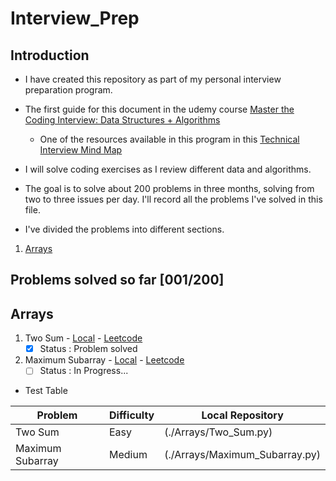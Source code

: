# Interview_Prep

## Introduction
- I have created this repository as part of my personal interview preparation
program.

- The first guide for this document in the udemy course
[Master the Coding Interview: Data Structures + Algorithms](https://www.udemy.com/course/master-the-coding-interview-data-structures-algorithms/?couponCode=ST22MT92324B)

  - One of the resources available in this program in this [Technical Interview Mind Map](./Resources/Master_the_Interview_Click_here_for_Course_Link_.pdf)

- I will solve coding exercises as I review different data and algorithms.

- The goal is to solve about 200 problems in three months, solving from two to
three issues per day. I'll record all the problems I've solved in this file.

- I've divided the problems into different sections.

1. [Arrays](./Arrays/)

## Problems solved so far [001/200]

## Arrays

1. Two Sum - [Local](./Arrays/Two_Sum.py) - [Leetcode](https://leetcode.com/problems/two-sum/)
    - [x] Status : Problem solved
2. Maximum Subarray - [Local](./Arrays/Maximum_Subarray.py) - [Leetcode](https://leetcode.com/problems/maximum-subarray/description/)
    - [ ] Status : In Progress...

- Test Table

| Problem          | Difficulty | Local Repository |
|------------------|------------|------------------|
| Two Sum          | Easy       | (./Arrays/Two_Sum.py) |
| Maximum Subarray | Medium     | (./Arrays/Maximum_Subarray.py) |
